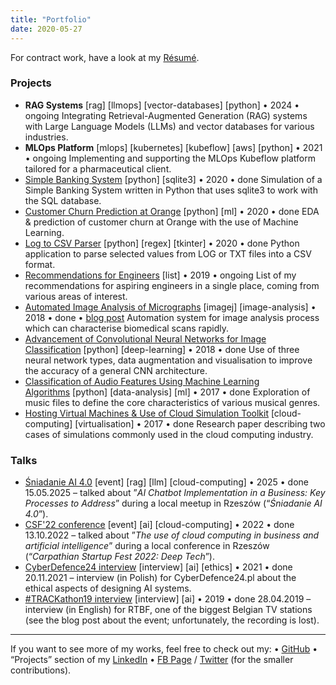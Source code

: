 ```yaml
---
title: "Portfolio"
date: 2020-05-27
---
```


For contract work, have a look at my [Résumé](https://pawelcislo.com/resume/).

### Projects

- **RAG Systems** \[rag\] \[llmops\] \[vector-databases\] \[python\] • 2024 • ongoing Integrating Retrieval-Augmented Generation (RAG) systems with Large Language Models (LLMs) and vector databases for various industries.
- **MLOps Platform** \[mlops\] \[kubernetes\] \[kubeflow\] \[aws\] \[python\] • 2021 • ongoing Implementing and supporting the MLOps Kubeflow platform tailored for a pharmaceutical client.
- [Simple Banking System](https://github.com/pyxelr/simple-banking-system) \[python\] \[sqlite3\] • 2020 • done Simulation of a Simple Banking System written in Python that uses sqlite3 to work with the SQL database.
- [Customer Churn Prediction at Orange](https://github.com/pyxelr/customer-churn-prediction-at-orange) \[python\] \[ml\] • 2020 • done EDA & prediction of customer churn at Orange with the use of Machine Learning.
- [Log to CSV Parser](https://github.com/pyxelr/log-to-csv-parser) \[python\] \[regex\] \[tkinter\] • 2020 • done Python application to parse selected values from LOG or TXT files into a CSV format.
- [Recommendations for Engineers](https://pawelcislo.com/recommendations/) \[list\] • 2019 • ongoing List of my recommendations for aspiring engineers in a single place, coming from various areas of interest.
- [Automated Image Analysis of Micrographs](https://github.com/pyxelr/automatic-micrograph-analyser) \[imagej\] \[image-analysis\] • 2018 • done • [blog post](https://pawelcislo.com/2018/09/16/how-did-i-automate-micrograph-analysis/) Automation system for image analysis process which can characterise biomedical scans rapidly.
- [Advancement of Convolutional Neural Networks for Image Classification](https://github.com/pyxelr/m23com-cifar-10-classification) \[python\] \[deep-learning\] • 2018 • done Use of three neural network types, data augmentation and visualisation to improve the accuracy of a general CNN architecture.
- [Classification of Audio Features Using Machine Learning Algorithms](https://github.com/pyxelr/m24com-classification-of-audio-features) \[python\] \[data-analysis\] \[ml\] • 2017 • done Exploration of music files to define the core characteristics of various musical genres.
- [Hosting Virtual Machines & Use of Cloud Simulation Toolkit](https://drive.google.com/file/d/1i9laBoHRVaOUNhz90qLptkRAOSlSRQdi/view) \[cloud-computing\] \[virtualisation\] • 2017 • done Research paper describing two cases of simulations commonly used in the cloud computing industry.

### Talks

- [Śniadanie AI 4.0](https://www.linkedin.com/feed/update/urn:li:activity:7326604299533225985/) \[event\] \[rag\] \[llm\] \[cloud-computing\] • 2025 • done 15.05.2025 – talked about ”_AI Chatbot Implementation in a Business: Key Processes to Address_” during a local meetup in Rzeszów (“_Śniadanie AI 4.0_”).
- [CSF'22 conference](https://www.linkedin.com/posts/carpathian-startup-fest_deeptech-startup-scaleup-activity-6977553459264806913-nCZi/) \[event\] \[ai\] \[cloud-computing\] • 2022 • done 13.10.2022 – talked about ”_The use of cloud computing in business and artificial intelligence_” during a local conference in Rzeszów (“_Carpathian Startup Fest 2022: Deep Tech_”).
- [CyberDefence24 interview](https://cyberdefence24.pl/social-media/cybermagazyn-etyczna-sztuczna-inteligencja-to-fikcja-dylematy-jej-tworcow-moga-uchronic-nas-przed-zagrozeniem) \[interview\] \[ai\] \[ethics\] • 2021 • done 20.11.2021 – interview (in Polish) for CyberDefence24.pl about the ethical aspects of designing AI systems.
- [#TRACKathon19 interview](https://pawelcislo.com/wp-content/uploads/2019/04/Datathons_Belgian_TV.jpg) \[interview] \[ai] • 2019 • done 28.04.2019 – interview (in English) for RTBF, one of the biggest Belgian TV stations (see the blog post about the event; unfortunately, the recording is lost).

* * *

If you want to see more of my works, feel free to check out my: • [GitHub](https://github.com/pyxelr) • “Projects” section of my [LinkedIn](https://www.linkedin.com/in/pawelcislo/) • [FB Page](https://www.facebook.com/pawelcislocom/) / [Twitter](https://twitter.com/pawel_cislo) (for the smaller contributions).
